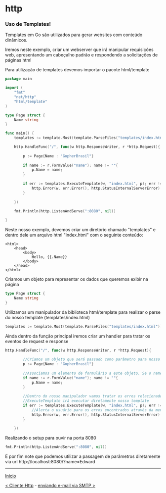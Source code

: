 # http

### Uso de Templates!

Templates em Go são utilizados para gerar websites com conteúdo dinâmicos. 

Iremos neste exemplo, criar um webserver que irá manipular requisições web, apresentando um cabeçalho padrão e respondendo a solicitações de páginas html

Para utilização de templates devemos importar o pacote html/template

```go
package main

import (
	"fmt"
	"net/http"
	"html/template"
)

type Page struct {
	Name string
}

func main() {
	templates := template.Must(template.ParseFiles("templates/index.html"))

	http.HandleFunc("/", func(w http.ResponseWriter, r *http.Request){
	
		p := Page{Name : "GopherBrasil"}
		
		if name := r.FormValue("name"); name != ""{
			p.Name = name;
		}
	
		if err := templates.ExecuteTemplate(w, "index.html", p); err != nil {
			http.Error(w, err.Error(), http.StatusInternalServerError)
		}
	
	})
	
	fmt.Println(http.ListenAndServe(":8080", nil))

}
```

Neste nosso exemplo, devemos criar um diretório chamado "templates" e dentro dele um arquivo html "index.html" com o seguinte conteúdo:
```
<html>
	<head>
		<body>
			Hello, {{.Name}}
		</body>
	</head>
</html>
```

Criamos um objeto para representar os dados que queremos exibir na página
```go
type Page struct {
	Name string
}
```


Utilizamos um manipulador da biblioteca html/template para realizar o parse do nosso template (templates/index.html)
```go
templates := template.Must(template.ParseFiles("templates/index.html"))
```

Ainda dentro da função principal iremos criar um handler para tratar os eventos de request e response
```go
http.HandleFunc("/", func(w http.ResponseWriter, r *http.Request){
	
		//Criamos um objeto que será passado como parâmetro para nosso template
		p := Page{Name : "GopherBrasil"}
		
		//Associamos um elemento de formulário a este objeto. Se o name não estiver vazio, atualiza a página com o valor estipulado
		if name := r.FormValue("name"); name != ""{
			p.Name = name;
		}
	
		//Dentro do nosso manipulador vamos tratar os erros relacionados ao template
		//ExecuteTemplate irá executar diretamente nosso template 
		if err := templates.ExecuteTemplate(w, "index.html", p); err != nil {
			//Alerta o usuário para os erros encontrados através da mensagem e código padrão do erro
			http.Error(w, err.Error(), http.StatusInternalServerError)
		}
	
	})
```

Realizando o setup para ouvir na porta 8080
```go
fmt.Println(http.ListenAndServe(":8080", nil))
```

E por fim note que podemos utilizar a passagem de parâmetros diretamente via url
http://localhost:8080/?name=Edward

---
[Inicio](../README.md)

[< Cliente Http](../http_get/) - [enviando e-mail via SMTP >](../smtp/)
